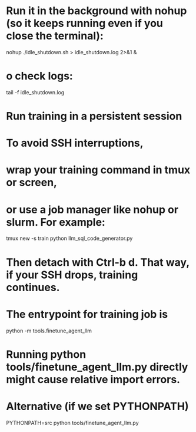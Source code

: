 # Run it in the background with nohup (so it keeps running even if you close the terminal):
nohup ./idle_shutdown.sh > idle_shutdown.log 2>&1 &

# o check logs:
tail -f idle_shutdown.log

# Run training in a persistent session
# To avoid SSH interruptions, 
# wrap your training command in tmux or screen, 
# or use a job manager like nohup or slurm. For example:
tmux new -s train
python llm_sql_code_generator.py

# Then detach with Ctrl-b d. That way, if your SSH drops, training continues.


# The entrypoint for training job is
python -m tools.finetune_agent_llm

# Running python tools/finetune_agent_llm.py directly might cause relative import errors.

# Alternative (if we set PYTHONPATH)
PYTHONPATH=src python tools/finetune_agent_llm.py

